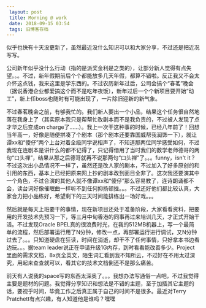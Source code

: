 ```yaml
---
 layout: post
 title: Morning @ work
 date: 2018-09-15 03:54
 tags: 旧博客存档
---
```

似乎也快有十天没更新了，虽然最近没什么知识可以和大家分享，不过还是把近况写写。



公司新年似乎没什么行动（指的是派奖金利是之类的），让部分新人觉得有点失望。。。不过，新年假期前后个个都能放多几天年假，都算不错啦。反正我又不会太介怀这点钱，我来这里是学东西的。不过农历新年过后，公司会搞个“春茗”晚会（据说香港企业都爱搞这个而不是吃年夜饭），新年过后一个个新项目要开始“动工”，新上任boss也随时有可能出现了，一片除旧迎新的新气象。



不过春茗晚会之前，有够我忙的。我们新人要出一个小品，结果这个任务很自然地落在我身上了（其实原本我只是帮帮忙改剧本而不是我负责的，不过被人发现了点才华之后变成on
charge了……）。我上一次干这种事的时候，已经八年前了！回想当年高一，好像是随便拼凑了个剧本（那个剧本还要靠国威帮我润饰一下），就让谭xx和“傻仔”两个上台对着全级同学说相声了，不知道那两位同学感受如何，不过我现在连剧本是讲什么的都不记得了，只记得借用了当时我们的数学老师德哥的两句“口头禅”，结果从那之后德哥就再不说那两句“口头禅”了。。。funny，isn't
it？不过这次出小品情况不一样了，虽然还是改人家的剧本，不过加入了好多原创的和引用的东西，基本上已经把原来网上抄的剧本改到面目全非了。这次我还要演其中一个角色，不过合演的其他人就不像谭xx和“傻仔”那么容易教了，连诗朗诵都不会，读台词好像催眠曲一样听不到任何抑扬顿挫。。。不过还好他们都比较认真，大家合力把小品练好，希望剩下的三天时间能排练出一场好戏。。。



然后就是每天上班要干的事情，现在新项目还处于准备阶段，大家看看资料，把要用的开发技术先预习一下，等三月中旬香港的同事再过来培训几天，才正式开始干活。不过发现Oracle
BPEL真的很浪费时光，在我的512MB机器上，写一个最简单的流程，然后部署运行用了N分钟，修改一点，再部署运行进行调试，又N分钟过去了。。。只知道硬盘在狂读，时间在消逝，却干不了任何事情，只好拿本书边看边玩。。。据team
leader说正在申请升级1G内存，到时看看能改善多少。Project里面的需求文档，8x页全英文，陌生词汇看到我不知所云，不过好在不用太过深究，用起来查查就可以，看其它的技术文档倒还不是那么痛苦。



前天有人说我的space写的东西太深奥了。。。我想办法写通俗一点吧，不过我觉得主要是题材的问题。我觉得分享知识和想法是不错的主题，至于加插其它主题的话，要视乎时间，毕竟工作之后真正属于自己的时间不是很多。最近对Terry
Pratchett有点兴趣，有人知道他是谁吗？嘿嘿



